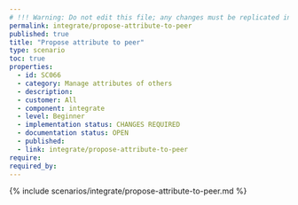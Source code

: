 ```yaml
---
# !!! Warning: Do not edit this file; any changes must be replicated in Excel !!!
permalink: integrate/propose-attribute-to-peer
published: true
title: "Propose attribute to peer"
type: scenario
toc: true
properties:
  - id: SC066
  - category: Manage attributes of others
  - description:
  - customer: All
  - component: integrate
  - level: Beginner
  - implementation status: CHANGES REQUIRED
  - documentation status: OPEN
  - published:
  - link: integrate/propose-attribute-to-peer
require:
required_by:
---
```


{% include scenarios/integrate/propose-attribute-to-peer.md %}
